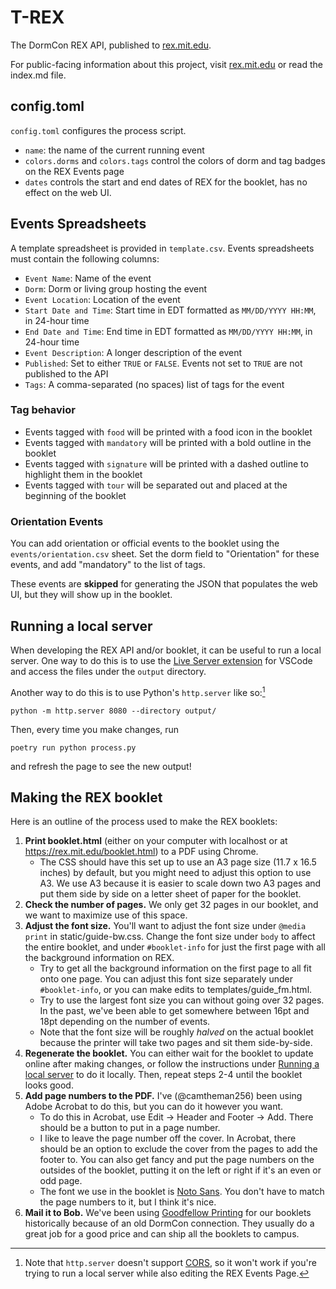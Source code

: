 # T-REX

The DormCon REX API, published to [rex.mit.edu].

For public-facing information about this project, visit [rex.mit.edu] or read
the index.md file.

[rex.mit.edu]: https://rex.mit.edu

## config.toml

`config.toml` configures the process script.

- `name`: the name of the current running event
- `colors.dorms` and `colors.tags` control the colors of dorm and tag badges on
  the REX Events page
- `dates` controls the start and end dates of REX for the booklet, has no effect
  on the web UI.

## Events Spreadsheets

A template spreadsheet is provided in `template.csv`. Events spreadsheets must
contain the following columns:

- `Event Name`: Name of the event
- `Dorm`: Dorm or living group hosting the event
- `Event Location`: Location of the event
- `Start Date and Time`: Start time in EDT formatted as `MM/DD/YYYY HH:MM`, in
  24-hour time
- `End Date and Time`: End time in EDT formatted as `MM/DD/YYYY HH:MM`, in
  24-hour time
- `Event Description`: A longer description of the event
- `Published`: Set to either `TRUE` or `FALSE`. Events not set to `TRUE` are not
  published to the API
- `Tags`: A comma-separated (no spaces) list of tags for the event

### Tag behavior

- Events tagged with `food` will be printed with a food icon in the booklet
- Events tagged with `mandatory` will be printed with a bold outline in the
  booklet
- Events tagged with `signature` will be printed with a dashed outline to
  highlight them in the booklet
- Events tagged with `tour` will be separated out and placed at the beginning of
  the booklet

### Orientation Events

You can add orientation or official events to the booklet using the
`events/orientation.csv` sheet. Set the dorm field to "Orientation" for these
events, and add "mandatory" to the list of tags.

These events are **skipped** for generating the JSON that populates the web UI,
but they will show up in the booklet.

## Running a local server

When developing the REX API and/or booklet, it can be useful to run a local
server. One way to do this is to use the
[Live Server extension](https://marketplace.visualstudio.com/items?itemName=ritwickdey.LiveServer)
for VSCode and access the files under the `output` directory.

Another way to do this is to use Python's `http.server` like so:[^cors]

```shell
python -m http.server 8080 --directory output/
```

Then, every time you make changes, run

```shell
poetry run python process.py
```

and refresh the page to see the new output!

[^cors]:
    Note that `http.server` doesn't support
    [CORS](https://en.wikipedia.org/wiki/Cross-origin_resource_sharing), so it
    won't work if you're trying to run a local server while also editing the REX
    Events Page.

## Making the REX booklet

Here is an outline of the process used to make the REX booklets:

1. **Print booklet.html** (either on your computer with localhost or at
   <https://rex.mit.edu/booklet.html>) to a PDF using Chrome.
   - The CSS should have this set up to use an A3 page size (11.7 x 16.5 inches)
     by default, but you might need to adjust this option to use A3. We use A3
     because it is easier to scale down two A3 pages and put them side by side
     on a letter sheet of paper for the booklet.
2. **Check the number of pages.** We only get 32 pages in our booklet, and we
   want to maximize use of this space.
3. **Adjust the font size.** You'll want to adjust the font size under
   `@media print` in static/guide-bw.css. Change the font size under `body` to
   affect the entire booklet, and under `#booklet-info` for just the first page
   with all the background information on REX.
   - Try to get all the background information on the first page to all fit onto
     one page. You can adjust this font size separately under `#booklet-info`,
     or you can make edits to templates/guide_fm.html.
   - Try to use the largest font size you can without going over 32 pages. In
     the past, we've been able to get somewhere between 16pt and 18pt depending
     on the number of events.
   - Note that the font size will be roughly _halved_ on the actual booklet
     because the printer will take two pages and sit them side-by-side.
4. **Regenerate the booklet.** You can either wait for the booklet to update
   online after making changes, or follow the instructions under
   [Running a local server](#running-a-local-server) to do it locally. Then,
   repeat steps 2-4 until the booklet looks good.
5. **Add page numbers to the PDF.** I've (@camtheman256) been using Adobe
   Acrobat to do this, but you can do it however you want.
   - To do this in Acrobat, use Edit &rarr; Header and Footer &rarr; Add. There
     should be a button to put in a page number.
   - I like to leave the page number off the cover. In Acrobat, there should be
     an option to exclude the cover from the pages to add the footer to. You can
     also get fancy and put the page numbers on the outsides of the booklet,
     putting it on the left or right if it's an even or odd page.
   - The font we use in the booklet is
     [Noto Sans](https://fonts.google.com/noto/specimen/Noto+Sans). You don't
     have to match the page numbers to it, but I think it's nice.
6. **Mail it to Bob.** We've been using
   [Goodfellow Printing](https://goodfellowprinting.com/) for our booklets
   historically because of an old DormCon connection. They usually do a great
   job for a good price and can ship all the booklets to campus.

